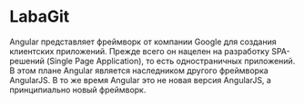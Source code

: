 # LabaGit
Angular представляет фреймворк от компании Google для создания клиентских приложений. Прежде всего он нацелен на разработку SPA-решений (Single Page Application), то есть одностраничных приложений. В этом плане Angular является наследником другого фреймворка AngularJS. В то же время Angular это не новая версия AngularJS, а принципиально новый фреймворк.
